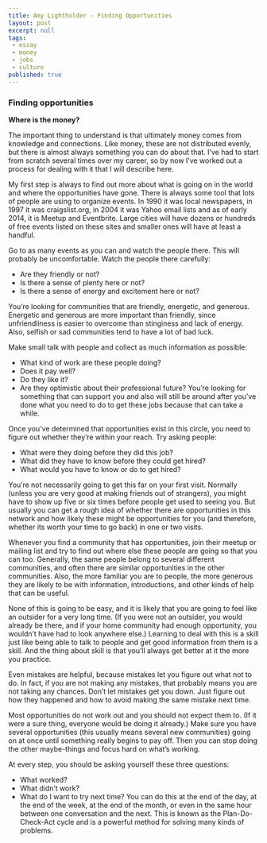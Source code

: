 ```yaml
---
title: Amy Lightholder - Finding Opportunities
layout: post
excerpt: null
tags:
 - essay
 - money
 - jobs
 - culture
published: true
---
```


<h3>Finding opportunities</h3>

**Where is the money?**

The important thing to understand is that ultimately money comes from knowledge and connections. Like money, these are not distributed evenly, but there is almost always something you can do about that. I’ve had to start from scratch several times over my career, so by now I’ve worked out a process for dealing with it that I will describe here.

My first step is always to find out more about what is going on in the world and where the opportunities have gone. There is always some tool that lots of people are using to organize events. In 1990 it was local newspapers, in 1997 it was craigslist.org, in 2004 it was Yahoo email lists and as of early 2014, it is Meetup and Eventbrite. Large cities will have dozens or hundreds of free events listed on these sites and smaller ones will have at least a handful. 

Go to as many events as you can and watch the people there. This will probably be uncomfortable. Watch the people there carefully:<ul>
<li>Are they friendly or not?</li>
<li>Is there a sense of plenty here or not? </li>
<li>Is there a sense of energy and excitement here or not? </li></ul>
You’re looking for communities that are friendly, energetic, and generous. Energetic and generous are more important than friendly, since unfriendliness is easier to overcome than stinginess and lack of energy. Also, selfish or sad communities tend to have a lot of bad luck. 

Make small talk with people and collect as much information as possible:
* What kind of work are these people doing?
* Does it pay well?
* Do they like it? 
* Are they optimistic about their professional future? 
You’re looking for something that can support you and also will still be around after you’ve done what you need to do to get these jobs because that can take a while.

Once you’ve determined that opportunities exist in this circle, you need to figure out whether they’re within your reach. Try asking people:
* What were they doing before they did this job?
* What did they have to know before they could get hired?
* What would you have to know or do to get hired?

You’re not necessarily going to get this far on your first visit. Normally (unless you are very good at making friends out of strangers), you might have to show up five or six times before people get used to seeing you. But usually you can get a rough idea of whether there are opportunities in this network and how likely these might be opportunities for you (and therefore, whether its worth your time to go back) in one or two visits.

Whenever you find a community that has opportunities, join their meetup or mailing list and try to find out where else these people are going so that you can too. Generally, the same people belong to several different communities, and often there are similar opportunities in the other communities. Also, the more familiar you are to people, the more generous they are likely to be with information, introductions, and other kinds of help that can be useful.

None of this is going to be easy, and it is likely that you are going to feel like an outsider for a very long time. (If you were not an outsider, you would already be there, and if your home community had enough opportunity, you wouldn’t have had to look anywhere else.) Learning to deal with this is a skill just like being able to talk to people and get good information from them is a skill. And the thing about skill is that you’ll always get better at it the more you practice. 

Even mistakes are helpful, because mistakes let you figure out what not to do. In fact, if you are not making any mistakes, that probably means you are not taking any chances. Don’t let mistakes get you down. Just figure out how they happened and how to avoid making the same mistake next time.

Most opportunities do not work out and you should not expect them to. (If it were a sure thing, everyone would be doing it already.) Make sure you have several opportunities (this usually means several new communities) going on at once until something really begins to pay off. Then you can stop doing the other maybe-things and focus hard on what’s working.

At every step, you should be asking yourself these three questions:
* What worked?
* What didn’t work?
* What do I want to try next time?
You can do this at the end of the day, at the end of the week, at the end of the month, or even in the same hour between one conversation and the next. This is known as the Plan-Do-Check-Act cycle and is a powerful method for solving many kinds of problems.
